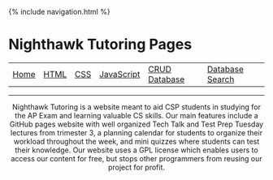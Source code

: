 {% include navigation.html %}

# Nighthawk Tutoring Pages

<table>
    <tr>
        <td><a href="http://127.0.0.1:5000">Home</a></td>
        <td><a href="http://127.0.0.1:5000/topics/html/">HTML</a></td>
        <td><a href="http://127.0.0.1:5000/topics/css/">CSS</a></td>
        <td><a href="http://127.0.0.1:5000/topics/javascript/">JavaScript</a></td>
        <td><a href="http://127.0.0.1:5000/crud/">CRUD Database</a></td>
        <td><a href="http://127.0.0.1:5000/crud/search/">Database Search</a></td>
    </tr>
</table>
<hr>

<p style="text-align: center">Nighthawk Tutoring is a website meant to aid CSP students in studying for the AP Exam and learning valuable CS skills. Our main features include a GitHub pages website with well organized Tech Talk and Test Prep Tuesday lectures from trimester 3, a planning calendar for students to organize their workload throughout the week, and mini quizzes where students can test their knowledge. Our website uses a GPL license which enables users to access our content for free, but stops other programmers from reusing our project for profit.</p>
